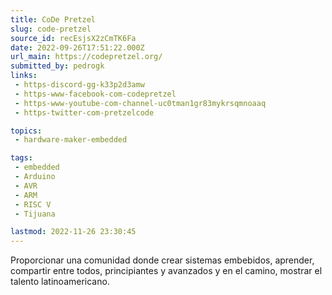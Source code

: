 ```yaml
---
title: CoDe Pretzel 
slug: code-pretzel
source_id: recEsjsX2zCmTK6Fa
date: 2022-09-26T17:51:22.000Z
url_main: https://codepretzel.org/
submitted_by: pedrogk
links: 
 - https-discord-gg-k33p2d3amw
 - https-www-facebook-com-codepretzel
 - https-www-youtube-com-channel-uc0tman1gr83mykrsqmnoaaq
 - https-twitter-com-pretzelcode

topics: 
 - hardware-maker-embedded

tags: 
 - embedded
 - Arduino
 - AVR
 - ARM
 - RISC V
 - Tijuana

lastmod: 2022-11-26 23:30:45
---
```


Proporcionar una comunidad donde crear sistemas embebidos, aprender, compartir entre todos, principiantes y avanzados y en el camino, mostrar el talento latinoamericano.
